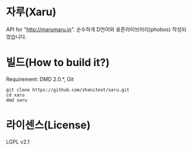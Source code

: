 # 자루(Xaru)
API for "http://marumaru.in". 순수하게 D언어와 표준라이브러리(phobos) 작성되었습니다.

# 빌드(How to build it?)
Requirement: DMD 2.0.*, Git

```
git clone https://github.com/zhanitest/xaru.git
cd xaru
dmd xaru
```

# 라이센스(License)
LGPL v2.1
